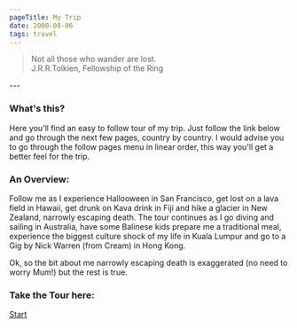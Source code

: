 ```yaml
---
pageTitle: My Trip
date: 2000-08-06
tags: travel
---
```

<blockquote>
<p>Not all those who wander are lost.<br>J.R.R.Tolkien, Fellowship of the Ring</p>
</blockquote>
---

<h3>What's this?</h3>
<p>Here you'll find an easy to follow tour of my trip. Just follow the link below and go through the next few pages, country by country. I would advise you to go through the follow pages menu in linear order, this way you'll get a better feel for the trip.</p>
<h3>An Overview:</h3>
<p>Follow me as I experience Hallooween in San Francisco, get lost on a lava field in Hawaii, get drunk on Kava drink in Fiji and hike a glacier in New Zealand, narrowly escaping death. The tour continues as I go diving and sailing in Australia, have some Balinese kids prepare me a traditional meal, experience the biggest culture shock of my life in Kuala Lumpur and go to a Gig by Nick Warren (from Cream) in Hong Kong.</p>
<p>Ok, so the bit about me narrowly escaping death is exaggerated (no need to worry Mum!) but the rest is true.</p>
<h3>Take the Tour here:</h3>
<p><a href="/posts/2000/california/">Start</a></p>